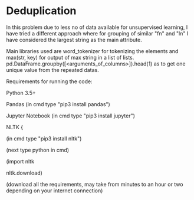 # Deduplication
In this problem due to less no of data available for unsupervised learning, I have tried a different approach where for grouping of similar "fn" and "ln" I have considered the largest string as the main attribute.

Main libraries used are word_tokenizer for tokenizing the elements and max(str, key) for output of max string in a list of lists. pd.DataFrame.groupby([<arguments_of_columns>]).head(1) as to get one unique value from the repeated datas.

Requirements for running the code:

Python 3.5+

Pandas (in cmd type "pip3 install pandas")

Jupyter Notebook (in cmd type "pip3 install jupyter")

NLTK {

(in cmd type "pip3 install nltk")

(next type python in cmd)

(import nltk

nltk.download)

(download all the requirements, may take from minutes to an hour or two depending on your internet connection)
